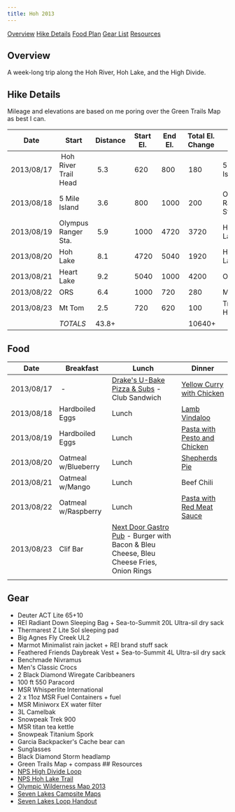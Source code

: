```yaml
---
title: Hoh 2013
---
```

[Overview](#over) 
[Hike Details](#hike)
[Food Plan](#food) 
[Gear List](#gear) 
[Resources](#resources) 

## <a id="over">Overview</a>
A week-long trip along the Hoh River, Hoh Lake, and the High Divide. 

## <a id="hike">Hike Details</a>
Mileage and elevations are based on me poring over the Green Trails Map as best I can.

| Date      | Start | Distance | Start El. | End El. | Total El. Change | End | KH* |
| ---       | ---   | ---      | ---       | ---     | ---              | --- | --- |
|2013/08/17 | Hoh River Trail Head | 5.3 | 620 | 800 | 180 |5 Mile Island | 5.5 |[Impressions](http://ghtns.com/2013/08/hoh-2013-impressions-day-1/ "Impressions") [Photos](http://ghtns.com/2013/08/hoh2013-day-1/ "Photos") |
|2013/08/18 | 5 Mile Island | 3.6 | 800 | 1000 | 200 |Olympus Ranger Sta. |3.8 |[Impressions](http://ghtns.com/2013/08/hoh-2013-impressions-day-2/ "Impressions") [Photos](http://ghtns.com/2013/08/hoh2013-day-2/ "Photos") | 
|2013/08/19 | Olympus Ranger Sta.| 5.9| 1000| 4720| 3720|Hoh Lake|9.6|[Impressions](http://ghtns.com/2013/08/hoh-2013-impressions-day-3/ "Impressions") [Photos](http://ghtns.com/2013/08/hoh2013-day-3/ "Photos") |
|2013/08/20 | Hoh Lake| 8.1| 4720| 5040| 1920|Heart Lake|10|[Impressions](http://ghtns.com/2013/08/hoh-2013-impressions-day-4/ "Impressions") [Photos](http://ghtns.com/2013/08/hoh2013-day-4/ "Photos")
|2013/08/21 | Heart Lake| 9.2| 5040| 1000| 4200|ORS|13.3|[Impressions](http://ghtns.com/2013/08/hoh-2013-impressions-day-5/ "Impressions") [Photos](http://ghtns.com/2013/08/hoh2013-day-5/ "Photos") |
|2013/08/22 | ORS| 6.4| 1000| 720| 280|Mt Tom|6.6|[Impressions](http://ghtns.com/2013/08/hoh-2013-impressions-day-6/ "Impressions") [Photos](http://ghtns.com/2013/08/hoh2013-day-6/ "Photos") |
|2013/08/23 | Mt Tom| 2.5| 720| 620| 100|Trail Head|2.6|[Impressions](http://ghtns.com/2013/08/hoh-2013-impressions-day-7/ "Impressions") [Photos](http://ghtns.com/2013/08/hoh2013-day-7/ "Photos") |
|           |_TOTALS_|43.8+ | | | 10640+ |


## <a id="food">Food</a>
|Date|Breakfast|Lunch|Dinner
| ---  | ---   | ---      | ---       |
|2013/08/17| -|[Drake's U-Bake Pizza & Subs](http://www.drakespizzaandsubs.com/) - Club Sandwich|[Yellow Curry with Chicken](http://ghtns.com/2013/07/thai-curry/ "Thai Curry")</tr>
|2013/08/18|Hardboiled Eggs|Lunch|[Lamb Vindaloo](http://ghtns.com/2013/07/lamb-vindaloo/ "Lamb Vindaloo")</tr>
|2013/08/19|Hardboiled Eggs|Lunch|[Pasta with Pesto and Chicken](http://ghtns.com/2013/07/spaghetti-with-pesto-sauce-and-chicken/ "Spaghetti with pesto sauce and chicken")</tr>
|2013/08/20|Oatmeal w/Blueberry|Lunch|[Shepherds Pie](http://ghtns.com/2013/07/shepherds-pie/ "Shepherd’s Pie")</tr>
|2013/08/21|Oatmeal w/Mango|Lunch|Beef Chili</tr>
|2013/08/22|Oatmeal w/Raspberry|Lunch|[Pasta with Red Meat Sauce](http://ghtns.com/2013/07/spaghetti-with-red-sauce-meat-peppers/ "Spaghetti with red sauce, meat, peppers")</tr>
|2013/08/23|Clif Bar|[Next Door Gastro Pub](http://www.nextdoorgastropub.com/) - Burger with Bacon & Bleu Cheese, Bleu Cheese Fries, Onion Rings</tr>

## <a id="gear">Gear</a>
* Deuter ACT Lite 65+10
* REI Radiant Down Sleeping Bag + Sea-to-Summit 20L Ultra-sil dry sack
* Thermarest Z Lite Sol sleeping pad 
* Big Agnes Fly Creek UL2 
* Marmot Minimalist rain jacket + REI brand stuff sack 
* Feathered Friends Daybreak Vest + Sea-to-Summit 4L Ultra-sil dry sack 
* Benchmade Nivramus 
* Men's Classic Crocs 
* 2 Black Diamond Wiregate Caribbeaners 
* 100 ft 550 Paracord 
* MSR Whisperlite International 
* 2 x 11oz MSR Fuel Containers + fuel 
* MSR Miniworx EX water filter 
* 3L Camelbak 
* Snowpeak Trek 900 
* MSR titan tea kettle 
* Snowpeak Titanium Spork 
* Garcia Backpacker's Cache bear can 
* Sunglasses 
* Black Diamond Storm headlamp 
* Green Trails Map + compass ## <a id="resources"></a>Resources 
* [NPS High Divide Loop](http://www.nps.gov/olym/planyourvisit/high-divide-loop.htm) 
* [NPS Hoh Lake Trail](http://www.nps.gov/olym/planyourvisit/hoh-lake-trail.htm) 
* [Olympic Wilderness Map 2013](http://ghtns.com/wp-content/uploads/2013/03/WildernessMap.pdf) 
* [Seven Lakes Campsite Maps](http://ghtns.com/wp-content/uploads/2013/03/Seven-Lakes-Campsite-Maps.pdf)
* [Seven Lakes Loop Handout](http://ghtns.com/wp-content/uploads/2013/03/Seven-Lakes-Loop-Handout.pdf)
